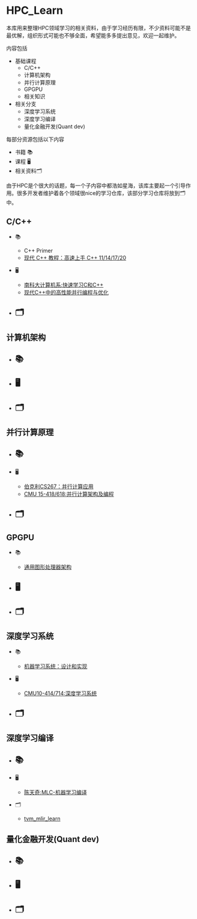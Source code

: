 # HPC_Learn
本库用来整理HPC领域学习的相关资料，由于学习经历有限，不少资料可能不是最优解，组织形式可能也不够全面，希望能多多提出意见，欢迎一起维护。

内容包括
- 基础课程
  - C/C++
  - 计算机架构
  - 并行计算原理
  - GPGPU
  - 相关知识
- 相关分支
  - 深度学习系统
  - 深度学习编译
  - 量化金融开发(Quant dev)
        
每部分资源包括以下内容
- 书籍 📚
- 课程 🖥️
- 相关资料🗂️

由于HPC是个很大的话题，每一个子内容中都浩如星海，该库主要起一个引导作用。很多开发者维护着各个领域很nice的学习仓库，该部分学习仓库将放到🗂️中。

## C/C++
- 📚
  - C++ Primer
  - [现代 C++ 教程：高速上手 C++ 11/14/17/20](https://changkun.de/modern-cpp/)

- 🖥️
  - [南科大计算机系:快速学习C和C++](https://www.bilibili.com/video/BV1Vf4y1P7pq/)
  - [现代C++中的高性能并行编程与优化](https://www.bilibili.com/video/BV1fa411r7zp/)

- 🗂️
  - 

## 计算机架构
- 📚
  - 

- 🖥️
  - 

- 🗂️
  - 
## 并行计算原理
- 📚
  - 

- 🖥️
  - [伯克利CS267：并行计算应用](https://sites.google.com/lbl.gov/cs267-spr2021)
  - [CMU 15-418/618:并行计算架构及编程](http://15418.courses.cs.cmu.edu/spring2016/home)

- 🗂️
  - 


## GPGPU
- 📚
  - [通用图形处理器架构](https://link.springer.com/book/10.1007/978-3-031-01759-9)

- 🖥️
  - 

- 🗂️
  - 

## 深度学习系统
- 📚
  - [机器学习系统：设计和实现](https://github.com/openmlsys/openmlsys-zh)

- 🖥️
  - [CMU10-414/714:深度学习系统](https://dlsyscourse.org/lectures/)

- 🗂️
  - 
## 深度学习编译
- 📚 
  - 

- 🖥️ 
  - [陈天奇:MLC-机器学习编译](https://space.bilibili.com/1663273796/channel/collectiondetail?sid=499979)

- 🗂️
  - [tvm_mlir_learn](https://github.com/BBuf/tvm_mlir_learn)

## 量化金融开发(Quant dev)
- 📚 
  - 

- 🖥️
  - 
  
- 🗂️
  - 